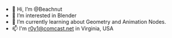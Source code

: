- 👋 Hi, I’m @Beachnut
- 👀 I’m interested in Blender
- 🌱 I’m currently learning about Geometry and Animation Nodes.
- 📫 I'm r0y1@comcast.net in Virginia, USA
<!---
Beachnut/Beachnut is a ✨ special ✨ repository because its `README.md` (this file) appears on your GitHub profile.
You can click the Preview link to take a look at your changes.
--->
